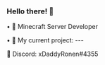 ### Hello there! 👋

• 🔗 Minecraft Server Developer

• 🌱 My current project: ---

👾 Discord: xDaddyRonen#4355
